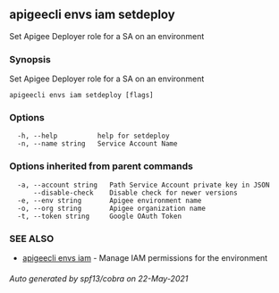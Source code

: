 ## apigeecli envs iam setdeploy

Set Apigee Deployer role for a SA on an environment

### Synopsis

Set Apigee Deployer role for a SA on an environment

```
apigeecli envs iam setdeploy [flags]
```

### Options

```
  -h, --help          help for setdeploy
  -n, --name string   Service Account Name
```

### Options inherited from parent commands

```
  -a, --account string   Path Service Account private key in JSON
      --disable-check    Disable check for newer versions
  -e, --env string       Apigee environment name
  -o, --org string       Apigee organization name
  -t, --token string     Google OAuth Token
```

### SEE ALSO

* [apigeecli envs iam](apigeecli_envs_iam.md)	 - Manage IAM permissions for the environment

###### Auto generated by spf13/cobra on 22-May-2021
